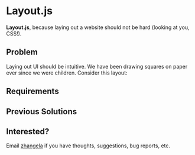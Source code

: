 Layout.js
===============

**Layout.js**, because laying out a website should not be hard (looking at you, CSS!).

## Problem

Laying out UI should be intuitive. We have been drawing squares on paper ever since we were children. Consider this layout:



## Requirements

## Previous Solutions


## Interested?

Email [zhangela](mailto:zhangela@mit.edu) if you have thoughts, suggestions, bug reports, etc.